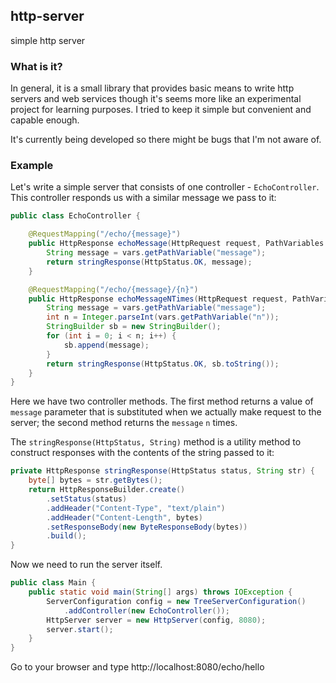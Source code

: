 ## http-server
simple http server

### What is it?
In general, it is a small library that provides basic means to write http servers and web services though it's seems more 
like an experimental project for learning purposes. I tried to keep it simple but convenient and capable enough.

It's currently being developed so there might be bugs that I'm not aware of.

### Example
Let's write a simple server that consists of one controller - `EchoController`. This controller responds us with a similar message 
we pass to it:

```java
public class EchoController {

    @RequestMapping("/echo/{message}")
    public HttpResponse echoMessage(HttpRequest request, PathVariables vars) {
        String message = vars.getPathVariable("message");
        return stringResponse(HttpStatus.OK, message);
    }

    @RequestMapping("/echo/{message}/{n}")
    public HttpResponse echoMessageNTimes(HttpRequest request, PathVariables vars) {
        String message = vars.getPathVariable("message");
        int n = Integer.parseInt(vars.getPathVariable("n"));
        StringBuilder sb = new StringBuilder();
        for (int i = 0; i < n; i++) {
            sb.append(message);
        }
        return stringResponse(HttpStatus.OK, sb.toString());
    }
}
```

Here we have two controller methods. The first method returns a value of `message` parameter that is substituted when 
we actually make request to the server; the second method returns the `message` `n` times.

The `stringResponse(HttpStatus, String)` method is a utility method to construct responses with the contents of the string passed
to it:
```java
private HttpResponse stringResponse(HttpStatus status, String str) {
    byte[] bytes = str.getBytes();
    return HttpResponseBuilder.create()
        .setStatus(status)
        .addHeader("Content-Type", "text/plain")
        .addHeader("Content-Length", bytes)
        .setResponseBody(new ByteResponseBody(bytes))
        .build();
}
```

Now we need to run the server itself.

```java
public class Main {
    public static void main(String[] args) throws IOException {
        ServerConfiguration config = new TreeServerConfiguration()
            .addController(new EchoController());
        HttpServer server = new HttpServer(config, 8080);
        server.start();
    }
}
```
Go to your browser and type http://localhost:8080/echo/hello
